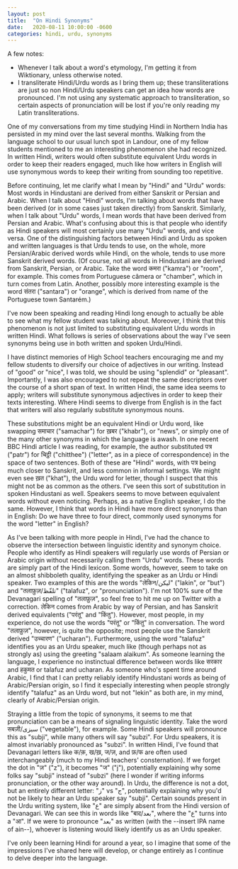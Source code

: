 ```yaml
---
layout: post
title:  "On Hindi Synonyms"
date:   2020-08-11 10:00:00 -0600
categories: hindi, urdu, synonyms
---
```


<!-- - In Mussoorie, one of my fellow students mentioned that in writing, people will often substitute equivalent Urdu words to increase vocabulary variability.
  - Now that I've been reading a little more, I've noticed this personally!
- Disclaimer that I'm drawing on my own personal experience, and Hindi language experiences with a limited number of speakers.
- Hindustani has a lot of synonyms. My contention is that these synonyms are used differently than in English.
  - In English, we often substitute adjectives with similar meaning in order to maintain our readers' interest.
    - I have distinct memories of high school English teachers encouraging us to stray away from boring words like "good" and "nice", opting instead for words like "splendid" and "pleasant".
  - In Hindi, nouns, in addition to adjectives are substituted.
    - "Letter" example. (use excerpt from BBC Hindi article)  
  - For common nouns, it seems like a wider range of synonyms are in common use. People use them interchangeably in both spoken and written Hindi.  
    - Synonymous nouns are drawn from Persian and Sanskrit sources (zaeka and svad), but not exclusively (putr and chitthi)
    - Ostensible Hindi speakers will commonly use Urdu words instead of Hindi equivalents (magar and lekin vs whatever Hindi equivalent is). Sometimes one or the other is almost never used, except in a formal or perhaps religious setting. (Kitaab and Hindi equivalent). I wonder if people know if they're using "Urdu" versus "Hindi" words -- in my mind the distinction is often clear, as I've spent time studying Arabic, and can read/write Urdu.
    - Hindi/Urdu has many different words for "god"; each word (or set of words)'s use in dependent on religious context. भागवान is used to refer to Hindu gods, while ख़ुदा is used to refer to Muslim or Christian God. We do this in English, when we use "Allah" (also used in Hindustani as आल्लह) to refer to Muslim God, or when we use "God" (with uppercase "g") to refer to Abrahamic god, and "god" (lowercase "g") or "diety" to refer to gods in polytheistic contexts.
      - It seems to me that Hindi/Urdu has a greater number of words that in English would be largely synonymous.  
    - Some Urdu/Hindi words are closely related, by not entirely synonymous, like पैंठ, and बज़ार.
    - Some synonyms carry with them an identity marker -- by using one or the other I'm signaling that I'm speaking Urdu or Hindi.
      - Differences in pronunciation also accomplishes this; ज and ज़ are often confused in written Hindi, while in Urdu this would likely not happen. Same for क and क़, and फ and फ़. Hindi speakers sometimes say "subji" instead of "subzi" (is this coming from the written language, or the other way around?), while I would be very surprised if Urdu speakers would do this. Presence of "ain" and "gain" letters in written Urdu are also present in spoken Urdu (consider बाद and بعد in Hindi/Urdu, or इमारात (sp) and عمارت (sp). -->

A few notes:
 - Whenever I talk about a word's etymology, I'm getting it from Wiktionary, unless otherwise noted.
 - I transliterate Hindi/Urdu words as I bring them up; these transliterations are just so non Hindi/Urdu speakers can get an idea how words are pronounced. I'm not using any systematic approach to transliteration, so certain aspects of pronunciation will be lost if you're only reading my Latin transliterations.

One of my conversations from my time studying Hindi in Northern India has persisted in my mind over the last several months. Walking from the language school to our usual lunch spot in Landour, one of my fellow students mentioned to me an interesting phenomenon she had recognized. In written Hindi, writers would often substitute equivalent Urdu words in order to keep their readers engaged, much like how writers in English will use synonymous words to keep their writing from sounding too repetitive.

Before continuing, let me clarify what I mean by "Hindi" and "Urdu" words: Most words in Hindustani are derived from either Sanskrit or Persian and Arabic. When I talk about "Hindi" words, I'm talking about words that have been derived (or in some cases just taken directly) from Sanskrit. Similarly, when I talk about "Urdu" words, I mean words that have been derived from Persian and Arabic. What's confusing about this is that people who identify as Hindi speakers will most certainly use many "Urdu" words, and vice versa. One of the distinguishing factors between Hindi and Urdu as spoken and written languages is that Urdu tends to use, on the whole, more Persian/Arabic derived words while Hindi, on the whole, tends to use more Sanskrit derived words. (Of course, not all words in Hindustani are derived from Sanskrit, Persian, or Arabic. Take the word कमरा ("kamra") or "room", for example. This comes from Portuguese câmera or "chamber", which in turn comes from Latin. Another, possibly more interesting example is the word संतरा ("santara") or "orange", which is derived from name of the Portuguese town Santarém.)

I've now been speaking and reading Hindi long enough to actually be able to see what my fellow student was talking about. Moreover, I think that this phenomenon is not just limited to substituting equivalent Urdu words in written Hindi. What follows is series of observations about the way I've seen synonyms being use in both written and spoken Urdu/Hindi.

I have distinct memories of High School teachers encouraging me and my fellow students to diversify our choice of adjectives in our writing. Instead of "good" or "nice", I was told, we should be using "splendid" or "pleasant". Importantly, I was also encouraged to not repeat the same descriptors over the course of a short span of text. In written Hindi, the same idea seems to apply; writers will substitute synonymous adjectives in order to keep their texts interesting. Where Hindi seems to diverge from English is in the fact that writers will also regularly substitute synonymous nouns.

These substitutions might be an equivalent Hindi or Urdu word, like swapping समाचार ("samachar") for ख़बर ("khabr"), or "news", or simply one of the many other synonyms in which the language is awash. In one recent BBC Hindi article I was reading, for example, the author substituted पत्र ("patr") for चिट्ठी ("chitthee") ("letter", as in a piece of correspondence) in the space of two sentences. Both of these are "Hindi" words, with पत्र being much closer to Sanskrit, and less common in informal settings. We might even see ख़त ("khat"), the Urdu word for letter, though I suspect that this might not be as common as the others. I've seen this sort of substitution in spoken Hindustani as well. Speakers seems to move between equivalent words without even noticing. Perhaps, as a native English speaker, I do the same. However, I think that words in Hindi have more direct synonyms than in English: Do we have three to four direct, commonly used synonyms for the word "letter" in English?

As I've been talking with more people in Hindi, I've had the chance to observe the intersection between linguistic identity and synonym choice. People who identify as Hindi speakers will regularly use words of Persian or Arabic origin without necessarily calling them "Urdu" words. These words are simply part of the Hindi lexicon. Some words, however, seem to take on an almost shibboleth quality, identifying the speaker as an Urdu or Hindi speaker. Two examples of this are the words "लेकिन/لیکن" ("lakin", or "but") and "तलाफ़ुज़/تلفّظ" ("talafuz", or "pronunciation"). I'm not 100% sure of the Devanagari spelling of "तलाफ़ुज़", so feel free to hit me up on Twitter with a correction. लेकिन comes from Arabic by way of Persian, and has Sanskrit derived equivalents ("परंतू" and "किंतु"). However, most people, in my experience, do not use the words "परंतू" or "किंतु" in conversation. The word "तलाफ़ुज़", however, is quite the opposite; most people use the Sanskrit derived "उच्चारण" ("ucharan"). Furthermore, using the word "talafuz" identifies you as an Urdu speaker, much like (though perhaps not as strongly as) using the greeting "salaam alaikum". As someone learning the language, I experience no instinctual difference between words like सरकार and हकुमत or talafuz and ucharan. As someone who's spent time around Arabic, I find that I can pretty reliably identify Hindustani words as being of Arabic/Persian origin, so I find it especially interesting when people strongly identify "talafuz" as an Urdu word, but not "lekin" as both are, in my mind, clearly of Arabic/Persian origin.

Straying a little from the topic of synonyms, it seems to me that pronunciation can be a means of signaling linguistic identity. Take the word सबज़ी/سبزی ("vegetable"), for example. Some Hindi speakers will pronounce this as "subji", while many others will say "subzi". For Urdu speakers, it is almost invariably pronounced as "subzi". In written Hindi, I've found that Devanagari letters like क/क़, ख/ख़, ज/ज़, and फ़/फ are often used interchangeably (much to my Hindi teachers' consternation). If we forget the dot in "ज़" ("z"), it becomes "ज" ("j"), potentially explaining why some folks say "subji" instead of "subzi" (here I wonder if writing informs pronunciation, or the other way around). In Urdu, the difference is not a dot, but an entirely different letter: "ز" vs "ج", potentially explaining why you'd not be likely to hear an Urdu speaker say "subji". Certain sounds present in the Urdu writing system, like "ع" are simply absent from the Hindi version of Devanagari. We can see this in words like "बाद/بعد", where the "ع" turns into a "आ". If we were to pronounce "بعد" as written (with the --insert IPA name of ain--), whoever is listening would likely identify us as an Urdu speaker.

I've only been learning Hindi for around a year, so I imagine that some of the impressions I've shared here will develop, or change entirely as I continue to delve deeper into the language.
